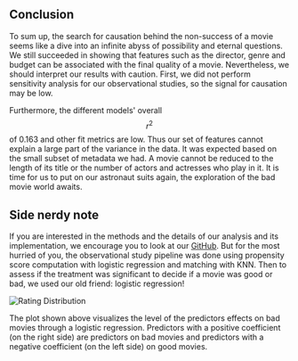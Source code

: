 <script>
import { base } from "$app/paths";
</script>

<section class="justify">

## Conclusion

To sum up, the search for causation behind the non-success of a movie seems like a dive into an infinite abyss of possibility and eternal questions. We still succeeded in showing that features such as the director, genre and budget can be associated with the final quality of a movie. Nevertheless, we should interpret our results with caution. First, we did not perform sensitivity analysis for our observational studies, so the signal for causation may be low. 


Furthermore, the different models' overall $$r^2$$ of 0.163 and other fit metrics are low. Thus our set of features cannot explain a large part of the variance in the data. It was expected based on the small subset of metadata we had. A movie cannot be reduced to the length of its title or the number of actors and actresses who play in it. It is time for us to put on our astronaut suits again, the exploration of the bad movie world awaits.

## Side nerdy note

If you are interested in the methods and the details of our analysis and its implementation, we encourage you to look at our <a href="https://github.com/epfl-ada/ada-2022-project-zozoz">GitHub</a>. But for the most hurried of you, the observational study pipeline was done using propensity score computation with logistic regression and matching with KNN. Then to assess if the treatment was significant to decide if a movie was good or bad, we used our old friend: logistic regression!

![Rating Distribution]({base}/plots/badmovie.png)

The plot shown above visualizes the level of the predictors effects on bad movies through a logistic regression. Predictors with a positive coefficient (on the right side) are predictors on bad movies and predictors with a negative coefficient (on the left side) on good movies.



<!-- ```
                            OLS Regression Results                            
==============================================================================
Dep. Variable:         average_rating   R-squared:                       0.163
Model:                            OLS   Adj. R-squared:                  0.162
Method:                 Least Squares   F-statistic:                     223.4
Date:                Fri, 23 Dec 2022   Prob (F-statistic):               0.00
Time:                        17:42:34   Log-Likelihood:                -26013.
No. Observations:               19572   AIC:                         5.206e+04
Df Residuals:                   19554   BIC:                         5.220e+04
Df Model:                          17                                         
Covariance Type:            nonrobust  
==============================================================================
Omnibus:                     2373.816   Durbin-Watson:                   1.995
Prob(Omnibus):                  0.000   Jarque-Bera (JB):             4095.371
Skew:                          -0.825   Prob(JB):                         0.00
Kurtosis:                       4.517   Cond. No.                         158.
==============================================================================

``` -->





</section>

<style>
pre {
   display: flex;
   justify-content: center;
}
</style>